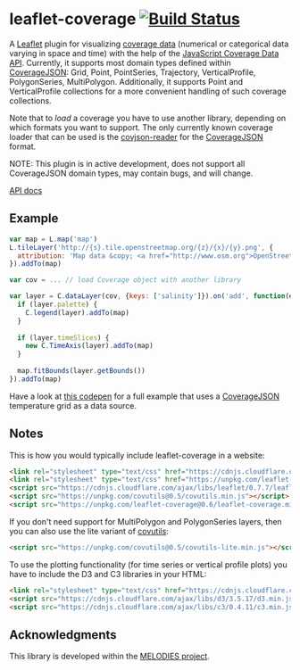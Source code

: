 # leaflet-coverage [![Build Status](https://travis-ci.org/Reading-eScience-Centre/leaflet-coverage.svg?branch=master)](https://travis-ci.org/Reading-eScience-Centre/leaflet-coverage)

A [Leaflet](http://leafletjs.com/) plugin for visualizing [coverage data](https://en.wikipedia.org/wiki/Coverage_data) (numerical or categorical data varying in space and time) with the help of the [JavaScript Coverage Data API](https://github.com/Reading-eScience-Centre/coverage-jsapi). Currently, it supports most domain types defined within [CoverageJSON](http://covjson.org):
Grid, Point, PointSeries, Trajectory, VerticalProfile, PolygonSeries, MultiPolygon. Additionally, it supports Point and VerticalProfile collections for a more convenient handling of such coverage collections.

Note that to *load* a coverage you have to use another library, depending on which formats you want to support. The only currently known coverage loader that can be used is the [covjson-reader](https://github.com/Reading-eScience-Centre/covjson-reader) for the [CoverageJSON](https://github.com/Reading-eScience-Centre/coveragejson) format.

NOTE: This plugin is in active development, does not support all CoverageJSON domain types, may contain bugs, and will change.

[API docs](https://doc.esdoc.org/github.com/Reading-eScience-Centre/leaflet-coverage/)

## Example

```js
var map = L.map('map')
L.tileLayer('http://{s}.tile.openstreetmap.org/{z}/{x}/{y}.png', {
  attribution: 'Map data &copy; <a href="http://www.osm.org">OpenStreetMap</a>'
}).addTo(map)

var cov = ... // load Coverage object with another library

var layer = C.dataLayer(cov, {keys: ['salinity']}).on('add', function(e) {
  if (layer.palette) {
    C.legend(layer).addTo(map)
  }
  
  if (layer.timeSlices) {
  	new C.TimeAxis(layer).addTo(map)
  }
  
  map.fitBounds(layer.getBounds())
}).addTo(map)
```

Have a look at [this codepen](http://codepen.io/letmaik/pen/OXgPXQ) for a full example that uses a [CoverageJSON](http://covjson.org) temperature grid as a data source.

## Notes

This is how you would typically include leaflet-coverage in a website:

```html
<link rel="stylesheet" type="text/css" href="https://cdnjs.cloudflare.com/ajax/libs/leaflet/0.7.7/leaflet.css">
<link rel="stylesheet" type="text/css" href="https://unpkg.com/leaflet-coverage@0.6/leaflet-coverage.css">
<script src="https://cdnjs.cloudflare.com/ajax/libs/leaflet/0.7.7/leaflet.js"></script>
<script src="https://unpkg.com/covutils@0.5/covutils.min.js"></script>
<script src="https://unpkg.com/leaflet-coverage@0.6/leaflet-coverage.min.js"></script>
```

If you don't need support for MultiPolygon and PolygonSeries layers, then you can also use the lite variant of [covutils](https://www.npmjs.com/package/covutils):

```html
<script src="https://unpkg.com/covutils@0.5/covutils-lite.min.js"></script>
```

To use the plotting functionality (for time series or vertical profile plots) you have to include the D3 and C3 libraries in your HTML:

```html
<link rel="stylesheet" type="text/css" href="https://cdnjs.cloudflare.com/ajax/libs/c3/0.4.11/c3.min.css">
<script src="https://cdnjs.cloudflare.com/ajax/libs/d3/3.5.17/d3.min.js"></script>
<script src="https://cdnjs.cloudflare.com/ajax/libs/c3/0.4.11/c3.min.js"></script>
```

## Acknowledgments

This library is developed within the [MELODIES project](http://www.melodiesproject.eu).
